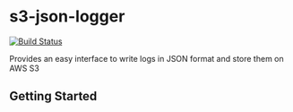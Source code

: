 # s3-json-logger

[![Build Status](https://travis-ci.com/asherepenko/s3-json-logger.svg?branch=master)](https://travis-ci.com/asherepenko/s3-json-logger)

Provides an easy interface to write logs in JSON format and store them on AWS S3

## Getting Started
